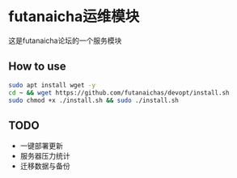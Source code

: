 # futanaicha运维模块
这是futanaicha论坛的一个服务模块

## How to use
```bash
sudo apt install wget -y
cd ~ && wget https://github.com/futanaichas/devopt/install.sh
sudo chmod +x ./install.sh && sudo ./install.sh
```
## TODO
+ 一键部署更新
+ 服务器压力统计
+ 迁移数据与备份